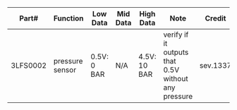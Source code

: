 | Part#  | Function | Low Data | Mid Data| High Data | Note | Credit |
| ------------- | ------------- |  ------------- | ------------- | ------------- | ------------- |------------- |
| 3LFS0002 | pressure sensor | 0.5V: 0 BAR | N/A | 4.5V: 10 BAR | verify if it outputs that 0.5V without any pressure |sev.1337|

